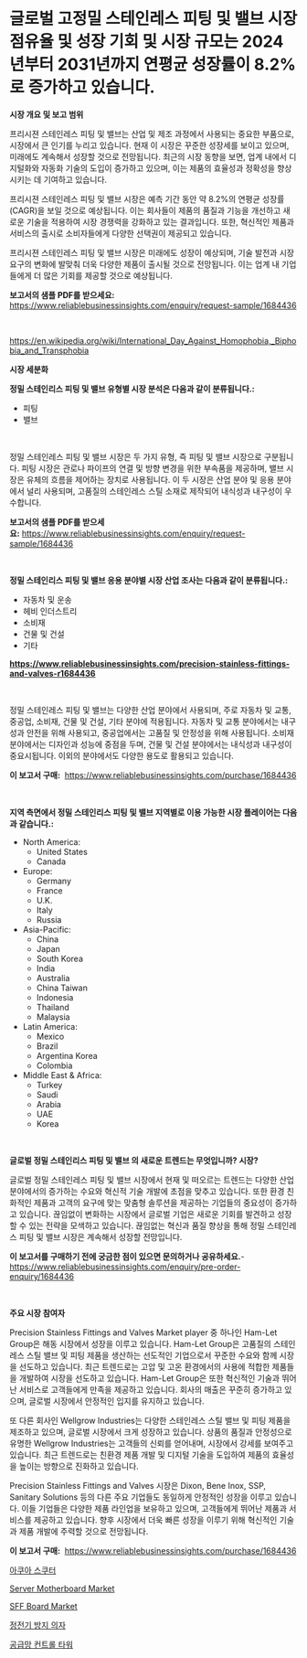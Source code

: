 <p><h1>글로벌 고정밀 스테인레스 피팅 및 밸브 시장 점유율 및 성장 기회 및 시장 규모는 2024년부터 2031년까지 연평균 성장률이 8.2%로 증가하고 있습니다.</h1></p><p><strong>시장 개요 및 보고 범위</strong></p>
<p><p>프리시젼 스테인레스 피팅 및 밸브는 산업 및 제조 과정에서 사용되는 중요한 부품으로, 시장에서 큰 인기를 누리고 있습니다. 현재 이 시장은 꾸준한 성장세를 보이고 있으며, 미래에도 계속해서 성장할 것으로 전망됩니다. 최근의 시장 동향을 보면, 업계 내에서 디지털화와 자동화 기술의 도입이 증가하고 있으며, 이는 제품의 효율성과 정확성을 향상시키는 데 기여하고 있습니다.</p><p>프리시젼 스테인레스 피팅 및 밸브 시장은 예측 기간 동안 약 8.2%의 연평균 성장률(CAGR)을 보일 것으로 예상됩니다. 이는 회사들이 제품의 품질과 기능을 개선하고 새로운 기술을 적용하여 시장 경쟁력을 강화하고 있는 결과입니다. 또한, 혁신적인 제품과 서비스의 출시로 소비자들에게 다양한 선택권이 제공되고 있습니다.</p><p>프리시젼 스테인레스 피팅 및 밸브 시장은 미래에도 성장이 예상되며, 기술 발전과 시장 요구의 변화에 발맞춰 더욱 다양한 제품이 출시될 것으로 전망됩니다. 이는 업계 내 기업들에게 더 많은 기회를 제공할 것으로 예상됩니다.</p></p>
<p><strong>보고서의 샘플 PDF를 받으세요:</strong> <a href="https://www.reliablebusinessinsights.com/enquiry/request-sample/1684436">https://www.reliablebusinessinsights.com/enquiry/request-sample/1684436</a></p>
<p>&nbsp;</p>
<p><a href="https://en.wikipedia.org/wiki/International_Day_Against_Homophobia,_Biphobia_and_Transphobia">https://en.wikipedia.org/wiki/International_Day_Against_Homophobia,_Biphobia_and_Transphobia</a></p>
<p><strong>시장 세분화</strong></p>
<p><strong>정밀 스테인리스 피팅 및 밸브 유형별 시장 분석은 다음과 같이 분류됩니다.:</strong></p>
<p><ul><li>피팅</li><li>밸브</li></ul></p>
<p>&nbsp;</p>
<p><p>정밀 스테인레스 피팅 및 밸브 시장은 두 가지 유형, 즉 피팅 및 밸브 시장으로 구분됩니다. 피팅 시장은 관로나 파이프의 연결 및 방향 변경을 위한 부속품을 제공하며, 밸브 시장은 유체의 흐름을 제어하는 장치로 사용됩니다. 이 두 시장은 산업 분야 및 응용 분야에서 널리 사용되며, 고품질의 스테인레스 스틸 소재로 제작되어 내식성과 내구성이 우수합니다.</p></p>
<p><strong>보고서의 샘플 PDF를 받으세요:</strong>&nbsp;<a href="https://www.reliablebusinessinsights.com/enquiry/request-sample/1684436">https://www.reliablebusinessinsights.com/enquiry/request-sample/1684436</a></p>
<p>&nbsp;</p>
<p><strong> 정밀 스테인리스 피팅 및 밸브 응용 분야별 시장 산업 조사는 다음과 같이 분류됩니다.:</strong></p>
<p><ul><li>자동차 및 운송</li><li>헤비 인더스트리</li><li>소비재</li><li>건물 및 건설</li><li>기타</li></ul></p>
<p><strong><a href="https://www.reliablebusinessinsights.com/precision-stainless-fittings-and-valves-r1684436">https://www.reliablebusinessinsights.com/precision-stainless-fittings-and-valves-r1684436</a></strong></p>
<p>&nbsp;</p>
<p><p>정밀 스테인레스 피팅 및 밸브는 다양한 산업 분야에서 사용되며, 주로 자동차 및 교통, 중공업, 소비재, 건물 및 건설, 기타 분야에 적용됩니다. 자동차 및 교통 분야에서는 내구성과 안전을 위해 사용되고, 중공업에서는 고품질 및 안정성을 위해 사용됩니다. 소비재 분야에서는 디자인과 성능에 중점을 두며, 건물 및 건설 분야에서는 내식성과 내구성이 중요시됩니다. 이외의 분야에서도 다양한 용도로 활용되고 있습니다.</p></p>
<p><strong>이 보고서 구매:</strong>&nbsp; <a href="https://www.reliablebusinessinsights.com/purchase/1684436">https://www.reliablebusinessinsights.com/purchase/1684436</a></p>
<p>&nbsp;</p>
<p><strong>지역 측면에서 정밀 스테인리스 피팅 및 밸브 지역별로 이용 가능한 시장 플레이어는 다음과 같습니다.:</strong></p>
<p><ul>
    <li>
        North America:
        <ul>
            <li>United States</li>
            <li>Canada</li>
        </ul>
    </li>
    <li>
        Europe:
        <ul>
            <li>Germany</li>
            <li>France</li>
            <li>U.K.</li>
            <li>Italy</li>
            <li>Russia</li>
        </ul>
    </li>
    <li>
        Asia-Pacific:
        <ul>
            <li>China</li>
            <li>Japan</li>
            <li>South Korea</li>
            <li>India</li>
            <li>Australia</li>
            <li>China Taiwan</li>
            <li>Indonesia</li>
            <li>Thailand</li>
            <li>Malaysia</li>
        </ul>
    </li>
    <li>
        Latin America:
        <ul>
            <li>Mexico</li>
            <li>Brazil</li>
            <li>Argentina Korea</li>
            <li>Colombia</li>
        </ul>
    </li>
    <li>
        Middle East & Africa:
        <ul>
            <li>Turkey</li>
            <li>Saudi</li>
            <li>Arabia</li>
            <li>UAE</li>
            <li>Korea</li>
        </ul>
    </li>
    </ul></p>
<p>&nbsp;</p>
<p><strong>글로벌 정밀 스테인리스 피팅 및 밸브 의 새로운 트렌드는 무엇입니까? 시장?</strong></p>
<p><p>글로벌 정밀 스테인레스 피팅 및 밸브 시장에서 현재 및 떠오르는 트렌드는 다양한 산업 분야에서의 증가하는 수요와 혁신적 기술 개발에 초점을 맞추고 있습니다. 또한 환경 친화적인 제품과 고객의 요구에 맞는 맞춤형 솔루션을 제공하는 기업들의 중요성이 증가하고 있습니다. 끊임없이 변화하는 시장에서 글로벌 기업은 새로운 기회를 발견하고 성장할 수 있는 전략을 모색하고 있습니다. 끊임없는 혁신과 품질 향상을 통해 정밀 스테인레스 피팅 및 밸브 시장은 계속해서 성장할 전망입니다.</p></p>
<p><strong>이 보고서를 구매하기 전에 궁금한 점이 있으면 문의하거나 공유하세요.</strong>- <a href="https://www.reliablebusinessinsights.com/enquiry/pre-order-enquiry/1684436">https://www.reliablebusinessinsights.com/enquiry/pre-order-enquiry/1684436</a></p>
<p>&nbsp;</p>
<p><strong>주요 시장 참여자</strong></p>
<p><p>Precision Stainless Fittings and Valves Market player 중 하나인 Ham-Let Group은 해동 시장에서 성장을 이루고 있습니다. Ham-Let Group은 고품질의 스테인레스 스틸 밸브 및 피팅 제품을 생산하는 선도적인 기업으로서 꾸준한 수요와 함께 시장을 선도하고 있습니다. 최근 트렌드로는 고압 및 고온 환경에서의 사용에 적합한 제품들을 개발하여 시장을 선도하고 있습니다. Ham-Let Group은 또한 혁신적인 기술과 뛰어난 서비스로 고객들에게 만족을 제공하고 있습니다. 회사의 매출은 꾸준히 증가하고 있으며, 글로벌 시장에서 안정적인 입지를 유지하고 있습니다. </p><p>또 다른 회사인 Wellgrow Industries는 다양한 스테인레스 스틸 밸브 및 피팅 제품을 제조하고 있으며, 글로벌 시장에서 크게 성장하고 있습니다. 상품의 품질과 안정성으로 유명한 Wellgrow Industries는 고객들의 신뢰를 얻어내며, 시장에서 강세를 보여주고 있습니다. 최근 트렌드로는 친환경 제품 개발 및 디지털 기술을 도입하여 제품의 효율성을 높이는 방향으로 진화하고 있습니다. </p><p>Precision Stainless Fittings and Valves 시장은 Dixon, Bene Inox, SSP, Sanitary Solutions 등의 다른 주요 기업들도 동일하게 안정적인 성장을 이루고 있습니다. 이들 기업들은 다양한 제품 라인업을 보유하고 있으며, 고객들에게 뛰어난 제품과 서비스를 제공하고 있습니다. 향후 시장에서 더욱 빠른 성장을 이루기 위해 혁신적인 기술과 제품 개발에 주력할 것으로 전망됩니다.</p></p>
<p><strong>이 보고서 구매:</strong>&nbsp;&nbsp;<a href="https://www.reliablebusinessinsights.com/purchase/1684436">https://www.reliablebusinessinsights.com/purchase/1684436</a></p>
<p><p><a href="https://github.com/johneahan44556754/Market-Research-Report-List-1/blob/main/8493030159247.md">아쿠아 스쿠터</a></p><p><a href="https://github.com/liliskanaya73/Market-Research-Report-List-1/blob/main/server-motherboard-market.md">Server Motherboard Market</a></p><p><a href="https://github.com/eeenafisainka/Market-Research-Report-List-1/blob/main/sff-board-market.md">SFF Board Market</a></p><p><a href="https://medium.com/@heatherelasquez5675/%EC%95%88%ED%8B%B0-%EC%8A%A4%ED%83%9C%ED%8B%B1-%EC%9D%98%EC%9E%90-%EC%8B%9C%EC%9E%A5-%EC%A0%90%EC%9C%A0%EC%9C%A8-%ED%81%AC%EA%B8%B0-%ED%8A%B8%EB%A0%8C%EB%93%9C-%EC%82%B0%EC%97%85-%EB%B6%84%EC%84%9D-%EB%B3%B4%EA%B3%A0%EC%84%9C-%EC%9D%91%EC%9A%A9-%ED%94%84%EB%A1%9C%EA%B7%B8%EB%9E%A8-%EC%95%A0%ED%94%8C%EB%A6%AC%EC%BC%80%EC%9D%B4%EC%85%98-i-%EC%95%A0%ED%94%8C%EB%A6%AC%EC%BC%80%EC%9D%B4%EC%85%98-ii-%EC%9C%A0%ED%98%95-%ED%83%80%EC%9E%85-i-%ED%83%80%EC%9E%85-ii-%EB%B0%8F-2024%EB%85%84%EB%B6%80%ED%84%B0-785931de1e5c">정전기 방지 의자</a></p><p><a href="https://medium.com/@jonatanjast1928/2024%EB%85%84%EB%B6%80%ED%84%B0-2031%EB%85%84%EA%B9%8C%EC%A7%80%EC%9D%98-%EA%B3%B5%EA%B8%89%EB%A7%9D-%EC%BB%A8%ED%8A%B8%EB%A1%A4-%ED%83%80%EC%9B%8C-%EC%8B%9C%EC%9E%A5-%EC%84%B1%EC%9E%A5-%EC%A0%84%EB%A7%9D%EC%9D%80-%EC%9D%98-cagr%EB%A1%9C-%EC%98%88%EC%83%81%EB%90%98%EB%A9%B0-%EC%8B%9C%EC%9E%A5%EC%9D%98-%ED%8A%B8%EB%A0%8C%EB%93%9C-%EB%B6%84%EC%84%9D%EC%9D%80-%EC%9D%91%EC%9A%A9-%EC%A7%80%EC%97%AD%EC%A0%81-%EC%A0%84%EB%A7%9D-%EB%B0%8F-%EC%88%98%EC%9D%B5%EC%9D%84-%EA%B3%A0%EB%A0%A4%ED%95%98%EA%B3%A0-%EC%9E%88%EC%8A%B5%EB%8B%88%EB%8B%A4-53a965a875ac">공급망 컨트롤 타워</a></p></p>